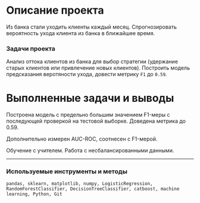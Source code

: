 
# Описание проекта

Из банка стали уходить клиенты каждый месяц. Спрогнозировать вероятность ухода клиента из банка в ближайшее время.

### Задачи проекта
Анализ оттока клиентов из банка для выбор стратегии (удержание старых клиентов или привлечение новых клиентов). Построить модель предсказания веротяности ухода, довести метрику `F1` до `0.59`.

# Выполненные задачи и выводы

Построена модель с предельно большим значением F1-меры с последующей проверкой на тестовой выборке. Доведена метрика до 0.59. 

Дополнительно измерен AUC-ROC, соотнесен с F1-мерой.

Обучение с учителем. Работа с несбалансированными данными.

---
### Используемые инструменты и методы

`pandas, sklearn, matplotlib, numpy, LogisticRegression, RandomForestClassifier, DecisionTreeClassifier, catboost, machine learning, Python, Git`
